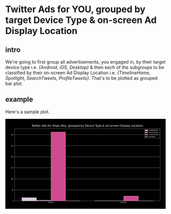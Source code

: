 # Twitter Ads for YOU, grouped by target Device Type & on-screen Ad Display Location

## intro

We're going to first group all advertisements, you engaged in, by their target device type i.e. _{Android, iOS, Desktop}_ & then each of the subgroups to be classified by their on-screen Ad Display Location i.e. _{TimelineHome, Spotlight, SearchTweets, ProfileTweets}_. That's to be plotted as grouped bar plot.

## example

Here's a sample plot.

![twitterAdsGroupedByDeviceTypeAndDisplayLocationForAnjan_Roy](../plots/twitterAdsGroupedByDeviceTypeAndDisplayLocationForAnjan_Roy.png)
